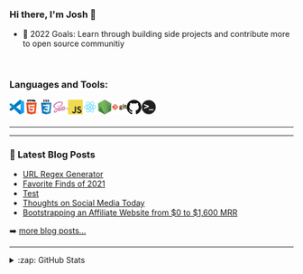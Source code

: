 ### Hi there, I'm Josh 👋

- 🥅 2022 Goals: Learn through building side projects and contribute more to open source communitiy

<br />

### Languages and Tools:

<img align="left" alt="Visual Studio Code" width="26px" src="https://raw.githubusercontent.com/github/explore/80688e429a7d4ef2fca1e82350fe8e3517d3494d/topics/visual-studio-code/visual-studio-code.png" />
<img align="left" alt="HTML5" width="26px" src="https://raw.githubusercontent.com/github/explore/80688e429a7d4ef2fca1e82350fe8e3517d3494d/topics/html/html.png" />
<img align="left" alt="CSS3" width="26px" src="https://raw.githubusercontent.com/github/explore/80688e429a7d4ef2fca1e82350fe8e3517d3494d/topics/css/css.png" />
<img align="left" alt="Sass" width="26px" src="https://raw.githubusercontent.com/github/explore/80688e429a7d4ef2fca1e82350fe8e3517d3494d/topics/sass/sass.png" />
<img align="left" alt="JavaScript" width="26px" src="https://raw.githubusercontent.com/github/explore/80688e429a7d4ef2fca1e82350fe8e3517d3494d/topics/javascript/javascript.png" />
<img align="left" alt="React" width="26px" src="https://raw.githubusercontent.com/github/explore/80688e429a7d4ef2fca1e82350fe8e3517d3494d/topics/react/react.png" />
<img align="left" alt="Node.js" width="26px" src="https://raw.githubusercontent.com/github/explore/80688e429a7d4ef2fca1e82350fe8e3517d3494d/topics/nodejs/nodejs.png" />
<img align="left" alt="Git" width="26px" src="https://raw.githubusercontent.com/github/explore/80688e429a7d4ef2fca1e82350fe8e3517d3494d/topics/git/git.png" />
<img align="left" alt="GitHub" width="26px" src="https://raw.githubusercontent.com/github/explore/78df643247d429f6cc873026c0622819ad797942/topics/github/github.png" />
<img align="left" alt="Terminal" width="26px" src="https://raw.githubusercontent.com/github/explore/80688e429a7d4ef2fca1e82350fe8e3517d3494d/topics/terminal/terminal.png" />

<br />
<br />

---

---

### 📕 Latest Blog Posts

<!-- BLOG-POST-LIST:START -->
- [URL Regex Generator](https://joshmay.xyz/url-regex-generator/)
- [Favorite Finds of 2021](https://joshmay.xyz/2021-favorites-finds/)
- [Test](https://joshmay.xyz/test/)
- [Thoughts on Social Media Today](https://joshmay.xyz/junk-food-tech/)
- [Bootstrapping an Affiliate Website from $0 to $1,600 MRR](https://joshmay.xyz/website-flip/)
<!-- BLOG-POST-LIST:END -->

➡️ [more blog posts...](https://joshmay.xyz)

---

<details>
  <summary>:zap: GitHub Stats</summary>

  <img align="left" alt="Josh Mays's GitHub Stats" src="https://github-readme-stats.vercel.app/api?username=josh-may&show_icons=true&hide_border=true" />

[website]: https://joshmay.xyz
[twitter]: https://twitter.com/joshuammay
[instagram]: https://www.instagram.com/josh.m.may/
[linkedin]: https://www.linkedin.com/in/joshuammay/
